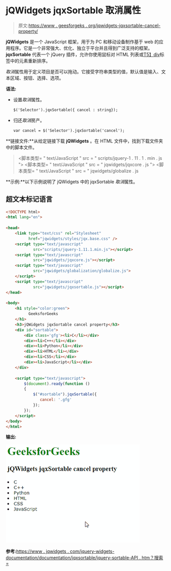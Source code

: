 # jQWidgets jqxSortable 取消属性

> 原文:[https://www . geesforgeks . org/jqwidgets-jqxsortable-cancel-property/](https://www.geeksforgeeks.org/jqwidgets-jqxsortable-cancel-property/)

**jQWidgets** 是一个 JavaScript 框架，用于为 PC 和移动设备制作基于 web 的应用程序。它是一个非常强大、优化、独立于平台并且得到广泛支持的框架。 **jqxSortable** 代表一个 jQuery 插件，允许你使用鼠标对 HTML 列表或[T5】div](https://www.geeksforgeeks.org/div-tag-html/)标签中的元素重新排序。

*取消*属性用于定义项目是否可以拖动。它接受字符串类型的值，默认值是输入、文本区域、按钮、选择、选项。

**语法:**

*   设置*取消*属性。

    ```html
    $('Selector').jqxSortable({ cancel : string});
    ```

*   归还*取消*房产。

    ```html
    var cancel = $('Selector').jqxSortable('cancel');
    ```

**链接文件:**从给定链接下载 **jQWidgets** 。在 HTML 文件中，找到下载文件夹中的脚本文件。

> <link type="”text/css”" rel="”Stylesheet”" href="”jqwidgets/styles/jqx.base.css”">
> <脚本类型= " text/JavaScript " src = " scripts/jquery-1 . 11 . 1 . min . js "></脚本类型>
> <脚本类型= " text/JavaScript " src = " jqwidgets/jqxcore . js "></脚本类型>
> <脚本类型= " text/JavaScript " src = " jqwidgets/globalize . js

**示例:**以下示例说明了 jQWidgets 中的 jqxSortable *取消*属性。

## 超文本标记语言

```html
<!DOCTYPE html>
<html lang="en">

<head>
    <link type="text/css" rel="Stylesheet" 
          href="jqwidgets/styles/jqx.base.css" />
    <script type="text/javascript" 
            src="scripts/jquery-1.11.1.min.js"></script>
    <script type="text/javascript" 
            src="jqwidgets/jqxcore.js"></script>
    <script type="text/javascript" 
            src="jqwidgets/globalization/globalize.js">
    </script>
    <script type="text/javascript" 
            src="jqwidgets/jqxsortable.js"></script>
</head>

<body>
    <h1 style="color:green">
          GeeksforGeeks 
    </h1>
    <h3>jQWidgets jqxSortable cancel property</h3>
    <div id="sortable">
        <div class='gfg'><li>C</li></div>
        <div><li>C++</li></div>
        <div><li>Python</li></div>
        <div><li>HTML</li></div>
        <div><li>CSS</li></div>
        <div><li>JavaScript</li></div>
    </div>

    <script type="text/javascript">
        $(document).ready(function () 
        {
            $("#sortable").jqxSortable({
               cancel: '.gfg'
            });
        });
    </script>
</body>
</html>
```

**输出:**

![](img/fd36851be3e0c2191d2202b59bb0fe9a.png)

**参考:**[https://www . jqwidgets . com/jquery-widgets-documentation/documentation/jqxsortable/jquery-sortable-API . htm？搜索=](https://www.jqwidgets.com/jquery-widgets-documentation/documentation/jqxsortable/jquery-sortable-api.htm?search=)